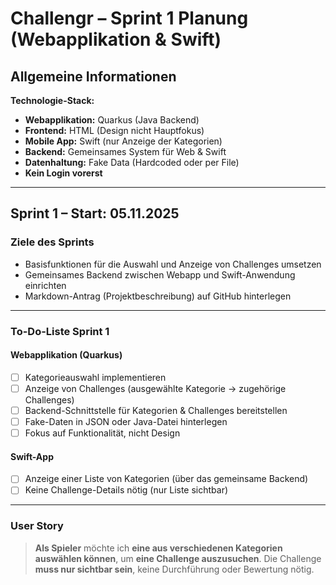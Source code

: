 
# Challengr – Sprint 1 Planung (Webapplikation & Swift)

## Allgemeine Informationen

**Technologie-Stack:**

- **Webapplikation:** Quarkus (Java Backend)
- **Frontend:** HTML (Design nicht Hauptfokus)
- **Mobile App:** Swift (nur Anzeige der Kategorien)
- **Backend:** Gemeinsames System für Web & Swift
- **Datenhaltung:** Fake Data (Hardcoded oder per File)
- **Kein Login vorerst**

---

## Sprint 1 – Start: 05.11.2025

### Ziele des Sprints

- Basisfunktionen für die Auswahl und Anzeige von Challenges umsetzen
- Gemeinsames Backend zwischen Webapp und Swift-Anwendung einrichten
- Markdown-Antrag (Projektbeschreibung) auf GitHub hinterlegen

---

### To-Do-Liste Sprint 1

#### Webapplikation (Quarkus)

- [ ] Kategorieauswahl implementieren
- [ ] Anzeige von Challenges (ausgewählte Kategorie → zugehörige Challenges)
- [ ] Backend-Schnittstelle für Kategorien & Challenges bereitstellen
- [ ] Fake-Daten in JSON oder Java-Datei hinterlegen
- [ ] Fokus auf Funktionalität, nicht Design

#### Swift-App

- [ ] Anzeige einer Liste von Kategorien (über das gemeinsame Backend)
- [ ] Keine Challenge-Details nötig (nur Liste sichtbar)

---

### User Story

> **Als Spieler**
> möchte ich **eine aus verschiedenen Kategorien auswählen können**,
> um **eine Challenge auszusuchen**.
> Die Challenge **muss nur sichtbar sein**, keine Durchführung oder Bewertung nötig.
>
